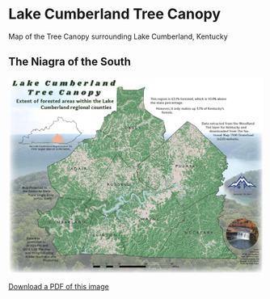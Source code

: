 # Lake Cumberland Tree Canopy
Map of the Tree Canopy surrounding Lake Cumberland, Kentucky

## The Niagra of the South
![Display image of Cumberland Tree Canopy](Cumberland_Tree_Canopy.jpg)

[Download a PDF of this image](Cumberland_Tree_Canopy.pdf)
